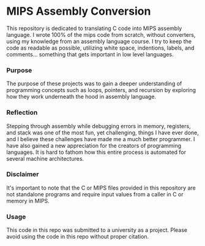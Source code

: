 # MIPS Assembly Conversion
This repository is dedicated to translating C code into MIPS assembly language. I wrote 100% of the mips code from scratch, without converters, using my knowledge from an assembly language course. I try to keep the code as readable as possible, utilizing white space, indentions, labels, and comments... something that gets important in low level languages.

### Purpose
The purpose of these projects was to gain a deeper understanding of programming concepts such as loops, pointers, and recursion by exploring how they work underneath the hood in assembly language. 

### Reflection
Stepping through assembly while debugging errors in memory, registers, and stack was one of the most fun, yet challenging, things I have ever done, and I believe these challenges have made me a much better programmer. I have also gained a new appreciation for the creators of programming languages. It is hard to fathom how this entire process is automated for several machine architectures. 


### Disclaimer
It's important to note that the C or MIPS files provided in this repository are not standalone programs and require input values from a caller in C or memory in MIPS. 


### Usage
This code in this repo was submitted to a university as a project. Please avoid using the code in this repo without proper citation.

